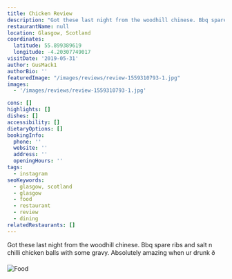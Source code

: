 ```yaml
---
title: Chicken Review
description: "Got these last night from the woodhill chinese. Bbq spare ribs and salt n chilli chicken balls with some gravy. Absolutely amazing when ur drunk ð\x9F\x91\x8C"
restaurantName: null
location: Glasgow, Scotland
coordinates:
  latitude: 55.899389619
  longitude: -4.20307749017
visitDate: '2019-05-31'
author: GusMack1
authorBio: ''
featuredImage: "/images/reviews/review-1559310793-1.jpg"
images:
  - '/images/reviews/review-1559310793-1.jpg'

cons: []
highlights: []
dishes: []
accessibility: []
dietaryOptions: []
bookingInfo:
  phone: ''
  website: ''
  address: ''
  openingHours: ''
tags:
  - instagram
seoKeywords:
  - glasgow, scotland
  - glasgow
  - food
  - restaurant
  - review
  - dining
relatedRestaurants: []
---
```


Got these last night from the woodhill chinese. Bbq spare ribs and salt n chilli chicken balls with some gravy. Absolutely amazing when ur drunk ð

![Food](/images/reviews/review-1559310793-1.jpg)
